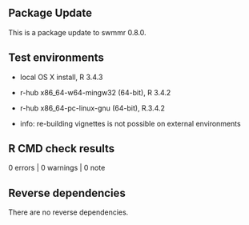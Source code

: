 ## Package Update

This is a package update to swmmr 0.8.0.

## Test environments
* local OS X install, R 3.4.3
* r-hub x86_64-w64-mingw32 (64-bit), R 3.4.2
* r-hub x86_64-pc-linux-gnu (64-bit), R.3.4.2

* info: re-building vignettes is not possible on external environments

## R CMD check results

0 errors | 0 warnings | 0 note

## Reverse dependencies

There are no reverse dependencies.